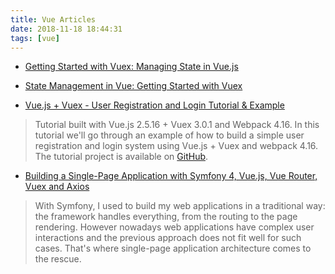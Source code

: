 ```yaml
---
title: Vue Articles
date: 2018-11-18 18:44:31
tags: [vue]
---
```

- [Getting Started with Vuex: Managing State in Vue.js](https://sabe.io/tutorials/getting-started-with-vuex)

- [State Management in Vue: Getting Started with Vuex](https://scotch.io/tutorials/state-management-in-vue-getting-started-with-vue)

- [Vue.js + Vuex - User Registration and Login Tutorial & Example](http://jasonwatmore.com/post/2018/07/14/vue-vuex-user-registration-and-login-tutorial-example)
> Tutorial built with Vue.js 2.5.16 + Vuex 3.0.1 and Webpack 4.16. In this tutorial we'll go through an example of how to build a simple user registration and login system using Vue.js + Vuex and webpack 4.16.
> The tutorial project is available on [GitHub](https://github.com/cornflourblue/vue-vuex-registration-login-example).

- [Building a Single-Page Application with Symfony 4, Vue.js, Vue Router, Vuex and Axios](https://thecodingmachine.io/building-a-single-page-application-with-symfony-4-and-vuejs)
> With Symfony, I used to build my web applications in a traditional way: the framework handles everything, from the routing to the page rendering. However nowadays web applications have complex user interactions and the previous approach does not fit well for such cases. That's where single-page application architecture comes to the rescue.


